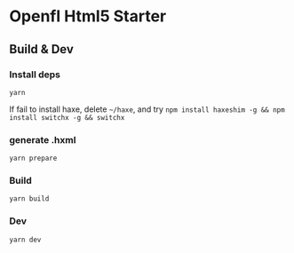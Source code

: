 # Openfl Html5 Starter

## Build & Dev

### Install deps

```
yarn
```

If fail to install haxe, delete `~/haxe`, and try `npm install haxeshim -g && npm install switchx -g && switchx`

### generate .hxml

```
yarn prepare
```

### Build

```
yarn build
```

### Dev

```
yarn dev
```
